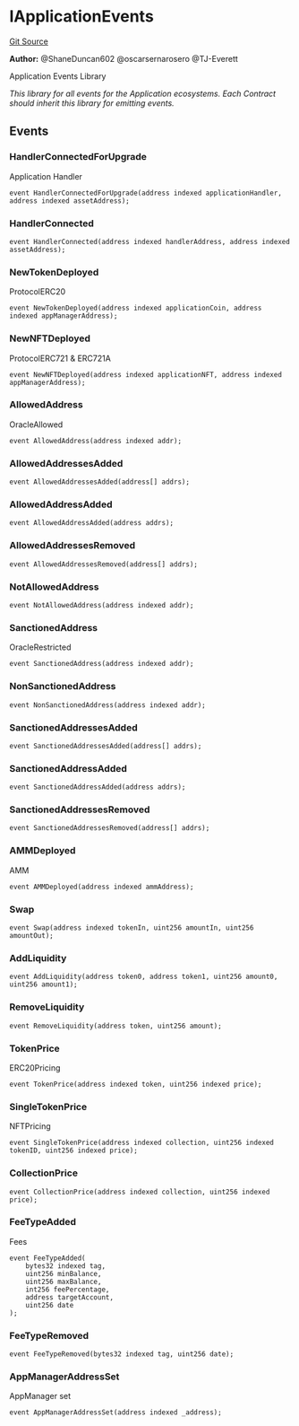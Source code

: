 # IApplicationEvents
[Git Source](https://github.com/thrackle-io/rules-protocol/blob/d0344b27291308c442daefb74b46bb81740099e4/src/interfaces/IEvents.sol)

**Author:**
@ShaneDuncan602 @oscarsernarosero @TJ-Everett

Application Events Library

*This library for all events for the Application ecosystems. Each Contract should inherit this library for emitting events.*


## Events
### HandlerConnectedForUpgrade
Application Handler


```solidity
event HandlerConnectedForUpgrade(address indexed applicationHandler, address indexed assetAddress);
```

### HandlerConnected

```solidity
event HandlerConnected(address indexed handlerAddress, address indexed assetAddress);
```

### NewTokenDeployed
ProtocolERC20


```solidity
event NewTokenDeployed(address indexed applicationCoin, address indexed appManagerAddress);
```

### NewNFTDeployed
ProtocolERC721 & ERC721A


```solidity
event NewNFTDeployed(address indexed applicationNFT, address indexed appManagerAddress);
```

### AllowedAddress
OracleAllowed


```solidity
event AllowedAddress(address indexed addr);
```

### AllowedAddressesAdded

```solidity
event AllowedAddressesAdded(address[] addrs);
```

### AllowedAddressAdded

```solidity
event AllowedAddressAdded(address addrs);
```

### AllowedAddressesRemoved

```solidity
event AllowedAddressesRemoved(address[] addrs);
```

### NotAllowedAddress

```solidity
event NotAllowedAddress(address indexed addr);
```

### SanctionedAddress
OracleRestricted


```solidity
event SanctionedAddress(address indexed addr);
```

### NonSanctionedAddress

```solidity
event NonSanctionedAddress(address indexed addr);
```

### SanctionedAddressesAdded

```solidity
event SanctionedAddressesAdded(address[] addrs);
```

### SanctionedAddressAdded

```solidity
event SanctionedAddressAdded(address addrs);
```

### SanctionedAddressesRemoved

```solidity
event SanctionedAddressesRemoved(address[] addrs);
```

### AMMDeployed
AMM


```solidity
event AMMDeployed(address indexed ammAddress);
```

### Swap

```solidity
event Swap(address indexed tokenIn, uint256 amountIn, uint256 amountOut);
```

### AddLiquidity

```solidity
event AddLiquidity(address token0, address token1, uint256 amount0, uint256 amount1);
```

### RemoveLiquidity

```solidity
event RemoveLiquidity(address token, uint256 amount);
```

### TokenPrice
ERC20Pricing


```solidity
event TokenPrice(address indexed token, uint256 indexed price);
```

### SingleTokenPrice
NFTPricing


```solidity
event SingleTokenPrice(address indexed collection, uint256 indexed tokenID, uint256 indexed price);
```

### CollectionPrice

```solidity
event CollectionPrice(address indexed collection, uint256 indexed price);
```

### FeeTypeAdded
Fees


```solidity
event FeeTypeAdded(
    bytes32 indexed tag,
    uint256 minBalance,
    uint256 maxBalance,
    int256 feePercentage,
    address targetAccount,
    uint256 date
);
```

### FeeTypeRemoved

```solidity
event FeeTypeRemoved(bytes32 indexed tag, uint256 date);
```

### AppManagerAddressSet
AppManager set


```solidity
event AppManagerAddressSet(address indexed _address);
```

